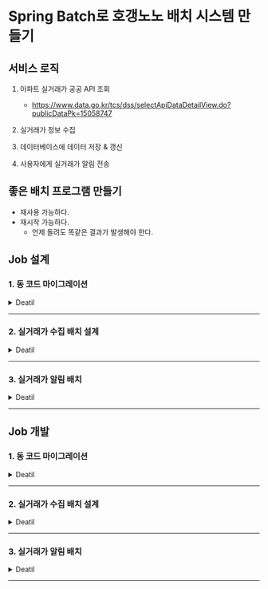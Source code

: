 # Spring Batch로 호갱노노 배치 시스템 만들기

## 서비스 로직
1. 아파트 실거래가 공공 API 조회
    - https://www.data.go.kr/tcs/dss/selectApiDataDetailView.do?publicDataPk=15058747

2. 실거래가 정보 수집

3. 데이터베이스에 데이터 저장 & 갱신
   
4. 사용자에게 실거래가 알림 전송 
   
## 좋은 배치 프로그램 만들기
- 재사용 가능하다.
- 재시작 가능하다.
   - 언제 돌려도 똑같은 결과가 발생해야 한다.
   
## Job 설계
### 1. 동 코드 마이그레이션

<details>
<summary>Deatil</summary>
<div markdown="1">

#### 정의
> (데이터 생성 용으로) 법정동 파일을 DB 테이블에 저장한다.

#### 배치 주기
> 최초, 데이터가 수정되었을 시

#### 데이터 저장
> 법정동 파일을 DB 테이블에 저장한다.

</div>
</details>

---

### 2. 실거래가 수집 배치 설계

<details>
<summary>Deatil</summary>
<div markdown="1">

#### 정의
> 매일 실거래가 정보를 가져와 데이터베이스에 저장한다.

#### 배치 주기
> 매일 새벽 1시(트래픽이 적은 시기)

#### Reader
> 법정동 '구' 코드 불러오기

#### Processor
> '구' 마다 현재 월에 대한 API 호출

#### Writer
> 새롭게 생성된 실거래가 정보만 데이터 베이스에 upsert

</div>
</details>

---
   
### 3. 실거래가 알림 배치

<details>
<summary>Deatil</summary>
<div markdown="1">

#### 정의
> 유저가 관심 설정한 구에 대해 실거래가 정보를 알린다

#### 배치 주기
> 매일 오전 8시(유저가 알림을 받아야 할 시기)

#### Reader
> 유저 관심 테이블 & 아파트 거래 테이블 조회하며 알림 대상 추출

#### Processor
> 데이터 -> 전송용 데이터로 변환

#### Writer
> 전송 인터페이스 구현

</div>
</details>

---

## Job 개발
### 1. 동 코드 마이그레이션

<details>
<summary>Deatil</summary>
<div markdown="1">

#### 법정동코드 자료 분석
- <a href="src/main/resources/data/LAWD_CODE.txt"> 법정동코드 전체잔료 텍스트 파일</a>
    - https://www.code.go.kr/index.do 다운로드 가능

#### TODO
- [x] 법정동 - lawd 엔티티, 래포지터리 생성
- [ ] 법정동 관련 비즈니스 로직 서비스 구현
- [ ] 잡 - 스텝 생성
    - [ ] Reader : FlatFileReader - FieldSetMapper 사용
    - [ ] Processor : -
    - [ ] Writer : upsert 구현

</div>
</details>

---

### 2. 실거래가 수집 배치 설계

<details>
<summary>Deatil</summary>
<div markdown="1">


</div>
</details>

---

### 3. 실거래가 알림 배치

<details>
<summary>Deatil</summary>
<div markdown="1">


</div>
</details>

---
